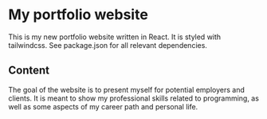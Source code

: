 # My portfolio website

This is my new portfolio website written in React. It is styled with tailwindcss. See package.json for all relevant dependencies.

## Content

The goal of the website is to present myself for potential employers and clients. It is meant to show my professional skills related to programming, as well as some aspects of my career path and personal life.
